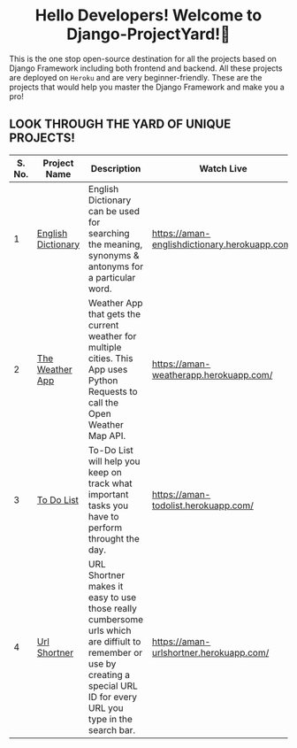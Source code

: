 <h1 align="center">Hello Developers! Welcome to Django-ProjectYard!👋</h1>

This is the one stop open-source destination for all the projects based on Django Framework including both frontend and backend. All these projects are deployed on `Heroku` and are very beginner-friendly. These are the projects that would help you master the Django Framework and make you a pro! 


## LOOK THROUGH THE YARD OF UNIQUE PROJECTS!

| S. No. | Project Name | Description | Watch Live |
| --------------- | --------------- | --------------- | --------------- |
| 1 | [English Dictionary](https://github.com/iamansoni/Django-ProjectYard/tree/master/englishdictionary) | English Dictionary can be used for searching the meaning, synonyms & antonyms for a particular word. | https://aman-englishdictionary.herokuapp.com/ |
| 2 | [The Weather App](https://github.com/iamansoni/Django-ProjectYard/tree/master/the_weather)| Weather App that gets the current weather for multiple cities. This App uses Python Requests to call the Open Weather Map API. | https://aman-weatherapp.herokuapp.com/ |
| 3 | [To Do List](https://github.com/iamansoni/Django-ProjectYard/tree/master/todolist) | To-Do List will help you keep on track what important tasks you have to perform throught the day. | https://aman-todolist.herokuapp.com/ |
| 4 | [Url Shortner](https://github.com/iamansoni/Django-ProjectYard/tree/master/urlshortner) | URL Shortner makes it easy to use those really cumbersome urls which are diffiult to remember or use by creating a special URL ID for every URL you type in the search bar. | https://aman-urlshortner.herokuapp.com/ |